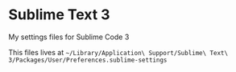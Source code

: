 # Sublime Text 3

My settings files for Sublime Code 3

This files lives at `~/Library/Application\ Support/Sublime\ Text\ 3/Packages/User/Preferences.sublime-settings`
